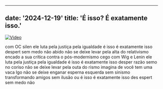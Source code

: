 
---
date: '2024-12-19'
title: 'É isso? É exatamente isso.'
---

[![Video](posts/jeIYtlBy_q4/thumbnail.webp)](https://www.youtube.com/watch?v=jeIYtlBy_q4)

com OC silen ele luta pela justiça pela
igualdade é isso é exatamente isso
despert sem medo não abido não se deixe
levar pela alta do relativismo encado a
sua crítica contra o pós-modernismo cego
com Wig e Lenin ele luta pela justiça
pela igualdade é isso é exatamente isso
desper razão semo no coriso não se deixe
levar pela outa do rismo imagina de você
tem uma vaca
Igo não se deixe
enganar esperna esquerda sem sinismo
transformando amigos sem
ilusão ou é isso é exatamente isso des
espert sem medo não